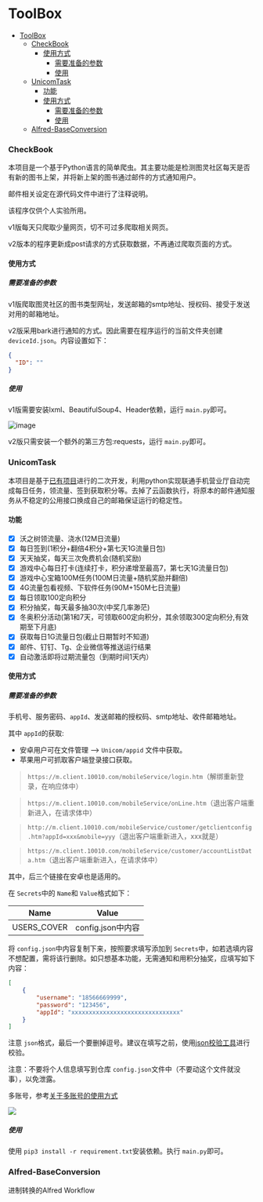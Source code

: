 # ToolBox

<!--ts-->
- [ToolBox](#toolbox)
    - [CheckBook](#checkbook)
      - [使用方式](#使用方式)
        - [需要准备的参数](#需要准备的参数)
        - [使用](#使用)
    - [UnicomTask](#unicomtask)
      - [功能](#功能)
      - [使用方式](#使用方式-1)
        - [需要准备的参数](#需要准备的参数-1)
        - [使用](#使用-1)
    - [Alfred-BaseConversion](#alfred-baseconversion)

<!-- Added by: robertwang, at: 2022年 1月 2日 星期日 22时57分04秒 CST -->

<!--te-->

### CheckBook

本项目是一个基于Python语言的简单爬虫。其主要功能是检测图灵社区每天是否有新的图书上架，并将新上架的图书通过邮件的方式通知用户。

邮件相关设定在源代码文件中进行了注释说明。

该程序仅供个人实验所用。

v1版每天只爬取少量网页，切不可过多爬取相关网页。

v2版本的程序更新成post请求的方式获取数据，不再通过爬取页面的方式。

#### 使用方式

##### 需要准备的参数

v1版爬取图灵社区的图书类型网址，发送邮箱的smtp地址、授权码、接受于发送对用的邮箱地址。

v2版采用bark进行通知的方式。因此需要在程序运行的当前文件夹创建 `deviceId.json`。内容设置如下：

```json
{
  "ID": ""
}
```

##### 使用

v1版需要安装lxml、BeautifulSoup4、Header依赖，运行 `main.py`即可。

![image](https://user-images.githubusercontent.com/19681022/110322711-827d8280-804e-11eb-8c56-0dc19572db5f.png)

v2版只需安装一个额外的第三方包:requests，运行 `main.py`即可。

### UnicomTask

本项目是基于[已有项目](https://github.com/srcrs/UnicomTask)进行的二次开发，利用python实现联通手机营业厅自动完成每日任务，领流量、签到获取积分等。去掉了云函数执行，将原本的邮件通知服务从不稳定的公用接口换成自己的邮箱保证运行的稳定性。

#### 功能

* [x] 沃之树领流量、浇水(12M日流量)
* [x] 每日签到(1积分+翻倍4积分+第七天1G流量日包)
* [x] 天天抽奖，每天三次免费机会(随机奖励)
* [x] 游戏中心每日打卡(连续打卡，积分递增至最高7，第七天1G流量日包)
* [x] 游戏中心宝箱100M任务(100M日流量+随机奖励并翻倍)
* [x] 4G流量包看视频、下软件任务(90M+150M七日流量)
* [x] 每日领取100定向积分
* [x] 积分抽奖，每天最多抽30次(中奖几率渺茫)
* [x] 冬奥积分活动(第1和7天，可领取600定向积分，其余领取300定向积分,有效期至下月底)
* [x] 获取每日1G流量日包(截止日期暂时不知道)
* [x] 邮件、钉钉、Tg、企业微信等推送运行结果
* [x] 自动激活即将过期流量包（到期时间1天内）

#### 使用方式

##### 需要准备的参数

手机号、服务密码、`appId`、发送邮箱的授权码、smtp地址、收件邮箱地址。

其中 `appId`的获取:

+ 安卓用户可在文件管理 --> `Unicom/appid` 文件中获取。
+ 苹果用户可抓取客户端登录接口获取。

> `https://m.client.10010.com/mobileService/login.htm`（解绑重新登录，在响应体中）

> `https://m.client.10010.com/mobileService/onLine.htm`（退出客户端重新进入，在请求体中）

> `http://m.client.10010.com/mobileService/customer/getclientconfig.htm?appId=xxx&mobile=yyy`（退出客户端重新进入，xxx就是）

> `https://m.client.10010.com/mobileService/customer/accountListData.htm`（退出客户端重新进入，在请求体中）

其中，后三个链接在安卓也是适用的。

在 `Secrets`中的 `Name`和 `Value`格式如下：

| Name        | Value             |
| ----------- | ----------------- |
| USERS_COVER | config.json中内容 |

将 `config.json`中内容复制下来，按照要求填写添加到 `Secrets`中，如若选填内容不想配置，需将该行删除。如只想基本功能，无需通知和用积分抽奖，应填写如下内容：

```json
[
    {
        "username": "18566669999",
        "password": "123456",
        "appId": "xxxxxxxxxxxxxxxxxxxxxxxxxxxxxxx"
    }
]
```

注意 `json`格式，最后一个要删掉逗号。建议在填写之前，使用[json校验工具](https://www.bejson.com/)进行校验。

注意：不要将个人信息填写到仓库 `config.json`文件中（不要动这个文件就没事），以免泄露。

多账号，参考[关于多账号的使用方式](https://github.com/srcrs/UnicomTask/discussions/16)

![](https://draw-static.vercel.app/UnicomTask/将参数填到Secrets中.gif)

##### 使用

使用 `pip3 install -r requirement.txt`安装依赖。执行 `main.py`即可。

### Alfred-BaseConversion

进制转换的Alfred Workflow

